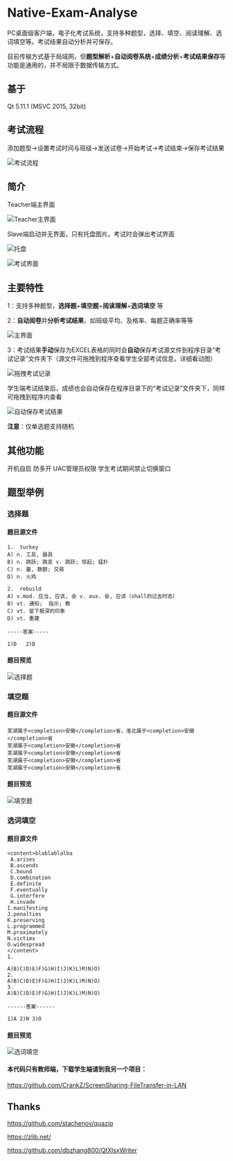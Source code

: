 # Native-Exam-Analyse
PC桌面级客户端，电子化考试系统，支持多种题型，选择、填空、阅读理解、选词填空等。考试结果自动分析并可保存。

目前传输方式基于局域网，但**题型解析**+**自动阅卷系统**+**成绩分析**+**考试结果保存**等功能是通用的，并不局限于数据传输方式。

## 基于

Qt 5.11.1 (MSVC 2015, 32bit)

## 考试流程

添加题型->设置考试时间与班级->发送试卷->开始考试->考试结束->保存考试结果

![考试流程](https://github.com/CrankZ/Native-Exam-Analyse/blob/master/screenshot/%E8%80%83%E8%AF%95%E6%B5%81%E7%A8%8B.gif)

## 简介

Teacher端主界面

![Teacher主界面](https://github.com/CrankZ/Native-Exam-Analyse/blob/master/screenshot/Teacher%E4%B8%BB%E7%95%8C%E9%9D%A2.png)

Slave端启动并无界面，只有托盘图片。考试时会弹出考试界面

![托盘](https://github.com/CrankZ/Native-Exam-Analyse/blob/master/screenshot/%E6%89%98%E7%9B%98.jpg)

![考试界面](https://github.com/CrankZ/Native-Exam-Analyse/blob/master/screenshot/%E5%AD%A6%E7%94%9F%E7%AB%AF%E8%80%83%E8%AF%95%E7%95%8C%E9%9D%A2.jpg)

## 主要特性

1：支持多种题型，**选择题**+**填空题**+**阅读理解**+**选词填空** 等

2：**自动阅卷**并**分析考试结果**，如班级平均、及格率、每题正确率等等

![主界面](https://github.com/CrankZ/Native-Exam-Analyse/blob/master/screenshot/Teacher%E4%B8%BB%E7%95%8C%E9%9D%A2.png)

3：考试结果**手动**保存为EXCEL表格的同时会**自动**保存考试源文件到程序目录“考试记录”文件夹下（源文件可拖拽到程序查看学生全部考试信息，详细看动图）

![拖拽考试记录](https://github.com/CrankZ/Native-Exam-Analyse/blob/master/screenshot/%E6%8B%96%E6%8B%BD%E8%80%83%E8%AF%95%E8%AE%B0%E5%BD%95.gif)

学生端考试结束后，成绩也会自动保存在程序目录下的“考试记录”文件夹下，同样可拖拽到程序内查看

![自动保存考试结果](https://github.com/CrankZ/Native-Exam-Analyse/blob/master/screenshot/%E8%87%AA%E5%8A%A8%E4%BF%9D%E5%AD%98%E8%80%83%E8%AF%95%E7%BB%93%E6%9E%9C.jpg)

**注意**：仅单选题支持随机

## 其他功能

开机自启
防多开
UAC管理员权限
学生考试期间禁止切换窗口

## 题型举例

### 选择题

#### 题目源文件

```
1.  turkey
A) n. 工具, 器具
B) n. 跳跃; 跳变 v. 跳跃; 惊起; 猛扑
C) n. 量, 数额; 交易
D) n. 火鸡

2.  rebuild
A) v.mod. 应当, 应该, 会 v. aux. 会, 应该（shall的过去时态）
B) vt. 通知;  指示; 教
C) vt. 留下极深的印象
D) vt. 重建

-----答案-----

1)D   2)D
```

#### 题目预览

![选择题](https://github.com/CrankZ/Native-Exam-Analyse/blob/master/screenshot/%E9%A2%98%E5%9E%8B%E9%A2%84%E8%A7%88-%E9%80%89%E6%8B%A9%E9%A2%98.jpg)

### 填空题

#### 题目源文件

```
芜湖属于<completion>安徽</completion>省，淮北属于<completion>安徽</completion>省
芜湖属于<completion>安徽</completion>省
芜湖属于<completion>安徽</completion>省
芜湖属于<completion>安徽</completion>省
芜湖属于<completion>安徽</completion>省
```

#### 题目预览

![填空题](https://github.com/CrankZ/Native-Exam-Analyse/blob/master/screenshot/%E9%A2%98%E5%9E%8B%E9%A2%84%E8%A7%88-%E5%A1%AB%E7%A9%BA%E9%A2%98.jpg)

### 选词填空

#### 题目源文件

```
<content>blablablalba
 A.arises
 B.ascends
 C.bound
 D.combination
 E.definite
 F.eventually
 G.interfere
 H.invade
I.manifesting
J.penalties
K.preserving
L.programmed
M.proximately
N.victims
O.widespread
</content>
1.

A)B)C)D)E)F)G)H)I)J)K)L)M)N)O)
2.
A)B)C)D)E)F)G)H)I)J)K)L)M)N)O)
3.
A)B)C)D)E)F)G)H)I)J)K)L)M)N)O)

------答案------

1)A 2)N 3)O
```

#### 题目预览

![选词填空](https://github.com/CrankZ/Native-Exam-Analyse/blob/master/screenshot/%E9%A2%98%E5%9E%8B%E9%A2%84%E8%A7%88-%E9%80%89%E8%AF%8D%E5%A1%AB%E7%A9%BA.jpg)



#### 本代码只有教师端，下载学生端请到我另一个项目：

https://github.com/CrankZ/ScreenSharing-FileTransfer-in-LAN

## Thanks

<https://github.com/stachenov/quazip>

<https://zlib.net/>

https://github.com/dbzhang800/QtXlsxWriter
